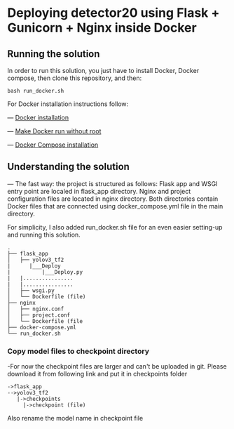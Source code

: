 # Deploying detector20 using Flask + Gunicorn + Nginx inside Docker

## Running the solution

In order to run this solution, you just have to install Docker, Docker compose, then clone this repository, and then:
```
bash run_docker.sh
```

For Docker installation instructions follow:

— [Docker installation](https://docs.docker.com/engine/install/ubuntu/)

— [Make Docker run without root](https://docs.docker.com/engine/install/linux-postinstall/)

— [Docker Compose installation](https://docs.docker.com/compose/install/)

## Understanding the solution


— The fast way: the project is structured as follows: Flask app and WSGI entry point are localed in flask_app directory. Nginx and project configuration files are located in nginx directory. Both directories contain Docker files that are connected using docker_compose.yml file in the main directory. 
  
   For simplicity, I also added run_docker.sh file for an even easier setting-up and running this solution. 
```
.
├── flask_app 
│   ├── yolov3_tf2
|      |___Deploy
|          |___Deploy.py
|   |................
|   |................
│   ├── wsgi.py
│   └── Dockerfile (file)
├── nginx
│   ├── nginx.conf          
│   ├── project.conf
│   └── Dockerfile (file
├── docker-compose.yml
└── run_docker.sh
```
### Copy model files to checkpoint directory

-For now the checkpoint files are larger and can't be uploaded in git. Please download it from following link and put it in checkpoints folder

```
->flask_app
-->yolov3_tf2
   |->checkpoints
     |->checkpoint (file)
```

Also rename the model name in checkpoint file

